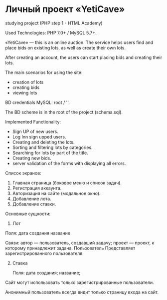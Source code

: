 # Личный проект «YetiCave»
studying project (PHP step 1 - HTML Academy)

Used Technologies: PHP 7.0+ / MySQL 5.7+.

«YetiCave» — this is an online auction. The service helps users find and place bids on existing lots, as well as create their own lots.

After creating an account, the users can start placing bids and creating their lots.

The main scenarios for using the site:

* creation of lots
* creating bids
* viewing lots

BD credentials MySQL: root / ''.

The BD scheme is in the root of the project (schema.sql).

Implemented Functionality:

* Sign UP of new users.
* Log Inn sign upped users.
* Creating and deleting the lots.
* Sorting and filtering lots by categories.
* Searching for lots by part of the title.
* Creating new bids.
* server validation of the forms with displaying all errors.

Список экранов:

1. Главная страница (боковое меню и список задач).
2. Регистрация аккаунта.
3. Авторизация на сайте (модальное окно).
4. Добавление лота.
5. Добавление ставки.

Основные сущности:

1. Лот

  Поля:
  дата создания
  название
  
  Связи:
  автор — пользователь, создавший задачу;
  проект — проект, к которому принадлежит задача.
  Пользователь
  Представляет зарегистрированного пользователя.


2. Ставка

   Поля:
   дата создания;
   название;


Сайт могут использовать только зарегистрированные пользователи.

Анонимный пользователь всегда видит только страницу входа на сайт.
